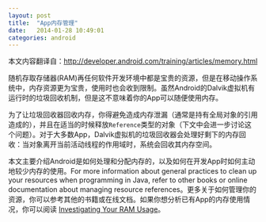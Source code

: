 ```yaml
---
layout: post
title:  "App内存管理"
date:   2014-01-28 10:49:01
categories: android
---
```


本文内容翻译自：http://developer.android.com/training/articles/memory.html

随机存取存储器(RAM)再任何软件开发环境中都是宝贵的资源，但是在移动操作系统中，内存资源更为宝贵，使用时也会收到限制。虽然Android的Dalvik虚拟机有运行时的垃圾回收机制，但是这不意味着你的App可以随便使用内存。

为了让垃圾回收器回收内存，你得避免造成内存泄漏（通常是持有全局对象的引用造成的），并且在适当的时候释放`Reference`类型的对象（下文中会进一步讨论这个问题）。对于大多数App，Dalvik虚拟机的垃圾回收器会处理好剩下的内存回收：当对象离开当前活动线程的作用域时，系统会回收其内存空间。

本文主要介绍Android是如何处理和分配内存的，以及如何在开发App时如何主动地较少内存的使用。For more information about general practices to clean up your resources when programming in Java, refer to other books or online documentation about managing resource references。更多关于如何管理你的资源，你可以参考其他的书籍或在线文档。如果你想分析已有App的内存使用情况，你可以阅读 [Investigating Your RAM Usage](http://developer.android.com/tools/debugging/debugging-memory.html)。



